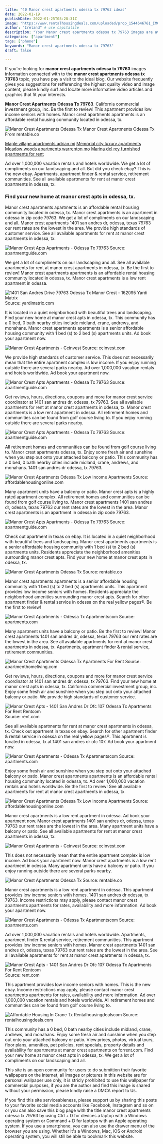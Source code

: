 ```yaml
---
title: "40 Manor crest apartments odessa tx 79763 ideas"
date: 2022-01-19
publishDate: 2022-01-25T08:28:31Z
image: "https://www.rentalhousingdeals.com/uploaded/prop_1544646761_IMG_3570.jpg"
author: "Ireland" # use capitalize
description: "Your Manor crest apartments odessa tx 79763 images are available. Manor crest apartments odessa tx 79763 are a topic that is being searched for and liked by netizens now. You can Find and Download the Manor crest apartments odessa tx 79763 files here. Get all royalty-free photos and vectors."
categories: ["apartment"]
tags: ["phone"]
keywords: "Manor crest apartments odessa tx 79763"
draft: false

---
```


If you're looking for **manor crest apartments odessa tx 79763** images information connected with to the **manor crest apartments odessa tx 79763** topic, you have pay a visit to the ideal  blog.  Our website frequently  gives you  suggestions  for refferencing  the highest  quality video and image  content, please kindly surf and locate more informative video articles and graphics  that fit your interests.

**Manor Crest Apartments Odessa Tx 79763**. California commercial investment group, inc. Be the first to review! This apartment provides low income seniors with homes. Manor crest apartments apartments is an affordable rental housing community located in odessa, tx.

![Manor Crest Apartments Odessa Tx](https://images.rentable.co/106078/50963373/large.jpg "Manor Crest Apartments Odessa Tx")
Manor Crest Apartments Odessa Tx From rentable.co

[Maple village apartments adrian mi](/maple-village-apartments-adrian-mi/)
[Memorial city luxury apartments](/memorial-city-luxury-apartments/)
[Meadow woods apartments warrenton mo](/meadow-woods-apartments-warrenton-mo/)
[Marina del rey furnished apartments for rent](/marina-del-rey-furnished-apartments-for-rent/)

Ad over 1,000,000 vacation rentals and hotels worldwide. We get a lot of compliments on our landscaping and all. But did you check ebay? This is the new ebay. Apartments, apartment finder &amp; rental service, retirement communities. See all available apartments for rent at manor crest apartments in odessa, tx.

### Find your new home at manor crest apts in odessa, tx.

Manor crest apartments apartments is an affordable rental housing community located in odessa, tx. Manor crest apartments is an apartment in odessa in zip code 79763. We get a lot of compliments on our landscaping and all. Manor crest apartments 1401 san andres dr, odessa, texas 79763 our rent rates are the lowest in the area. We provide high standards of customer service. See all available apartments for rent at manor crest apartments in odessa, tx.


![Manor Crest Apts Apartments - Odessa Tx 79763](https://rentpath-res.cloudinary.com/$img_current/t_3x2_jpg_xl/c8d316e48cd5b2de497894c5ecca67bd "Manor Crest Apts Apartments - Odessa Tx 79763")
Source: apartmentguide.com

We get a lot of compliments on our landscaping and all. See all available apartments for rent at manor crest apartments in odessa, tx. Be the first to review! Manor crest apartments apartments is an affordable rental housing community located in odessa, tx. Manor crest apartments is a low rent apartment in odessa.

![1401 San Andres Drive 79763 Odessa Tx Manor Crest - 162095 Yardi Matrix](https://www.yardimatrix.com/property-types/multifamily/midland-odessa/manor-crest-1401-san-andres-drive-tx-79763--162095?Subaction=GetPhoto "1401 San Andres Drive 79763 Odessa Tx Manor Crest - 162095 Yardi Matrix")
Source: yardimatrix.com

It is located in a quiet neighborhood with beautiful trees and landscaping. Find your new home at manor crest apts in odessa, tx. This community has a 0 bed, 0 bath nearby cities include midland, crane, andrews, and monahans. Manor crest apartments apartments is a senior affordable housing community with 1 bed (s) to 2 bed (s) apartments units. Ad book your apartment now.

![Manor Crest Apartments - Ccinvest](https://ccinvest.com/wp-content/uploads/2015/11/7B0B6971-768x505.jpg "Manor Crest Apartments - Ccinvest")
Source: ccinvest.com

We provide high standards of customer service. This does not necessarily mean that the entire apartment complex is low income. If you enjoy running outside there are several parks nearby. Ad over 1,000,000 vacation rentals and hotels worldwide. Ad book your apartment now.

![Manor Crest Apts Apartments - Odessa Tx 79763](https://rentpath-res.cloudinary.com/$img_current/t_3x2_jpg_md/638b699c6db1006a60d32696a88aa573 "Manor Crest Apts Apartments - Odessa Tx 79763")
Source: apartmentguide.com

Get reviews, hours, directions, coupons and more for manor crest service coordinator at 1401 san andres dr, odessa, tx 79763. See all available apartments for rent at manor crest apartments in odessa, tx. Manor crest apartments is a low rent apartment in odessa. All retirement homes and communities can be found from golf course living to. If you enjoy running outside there are several parks nearby.

![Manor Crest Apts Apartments - Odessa Tx 79763](https://rentpath-res.cloudinary.com/$img_current/t_3x2_webp_xl/t_unpaid/f831a5ba29648401f331c4f21499f705 "Manor Crest Apts Apartments - Odessa Tx 79763")
Source: apartmentguide.com

All retirement homes and communities can be found from golf course living to. Manor crest apartments odessa, tx. Enjoy some fresh air and sunshine when you step out onto your attached balcony or patio. This community has a 0 bed, 0 bath nearby cities include midland, crane, andrews, and monahans. 1401 san andres dr odessa, tx 79763.

![Manor Crest Apartments Odessa Tx Low Income Apartments](https://s3.amazonaws.com/images.apartmentsmart.com/10012033/36837705.jpg "Manor Crest Apartments Odessa Tx Low Income Apartments")
Source: affordablehousingonline.com

Many apartment units have a balcony or patio. Manor crest apts is a highly rated apartment complex. All retirement homes and communities can be found from golf course living to. Manor crest apartments 1401 san andres dr, odessa, texas 79763 our rent rates are the lowest in the area. Manor crest apartments is an apartment in odessa in zip code 79763.

![Manor Crest Apts Apartments - Odessa Tx 79763](https://rentpath-res.cloudinary.com/$img_current/t_3x2_webp_xl/t_unpaid/1be46afe1f34b5b31e54e5ba09169419 "Manor Crest Apts Apartments - Odessa Tx 79763")
Source: apartmentguide.com

Check out apartment in texas on ebay. It is located in a quiet neighborhood with beautiful trees and landscaping. Manor crest apartments apartments is a senior affordable housing community with 1 bed (s) to 2 bed (s) apartments units. Residents appreciate the neighborhood amenities surrounding manor crest apts. Find your new home at manor crest apts in odessa, tx.

![Manor Crest Apartments Odessa Tx](https://images.rentable.co/106078/50963373/large.jpg "Manor Crest Apartments Odessa Tx")
Source: rentable.co

Manor crest apartments apartments is a senior affordable housing community with 1 bed (s) to 2 bed (s) apartments units. This apartment provides low income seniors with homes. Residents appreciate the neighborhood amenities surrounding manor crest apts. Search for other apartment finder &amp; rental service in odessa on the real yellow pages®. Be the first to review!

![Manor Crest Apartments - Odessa Tx Apartmentscom](https://images1.apartments.com/i2/mGuCy-b9wcF6jODmt3xfYBtQtL_MJ8bWuWMdLPp31EM/111/manor-crest-apartments-odessa-tx-primary-photo.jpg "Manor Crest Apartments - Odessa Tx Apartmentscom")
Source: apartments.com

Many apartment units have a balcony or patio. Be the first to review! Manor crest apartments 1401 san andres dr, odessa, texas 79763 our rent rates are the lowest in the area. See all available apartments for rent at manor crest apartments in odessa, tx. Apartments, apartment finder &amp; rental service, retirement communities.

![Manor Crest Apartments Odessa Tx Apartments For Rent](https://images1.apartmenthomeliving.com/m2/Si6BmbKuNwWz6_RPi3zOF3LlJ7Uk97iULesY2ryTWXk/H270W360/map.jpg "Manor Crest Apartments Odessa Tx Apartments For Rent")
Source: apartmenthomeliving.com

Get reviews, hours, directions, coupons and more for manor crest service coordinator at 1401 san andres dr, odessa, tx 79763. Find your new home at manor crest apts in odessa, tx. California commercial investment group, inc. Enjoy some fresh air and sunshine when you step out onto your attached balcony or patio. We provide high standards of customer service.

![Manor Crest Apts - 1401 San Andres Dr Ofc 107 Odessa Tx Apartments For Rent Rentcom](https://rentpath-res.cloudinary.com/$img_current/t_3x2_jpg_xl/t_unpaid/ead1acb5df6e2b4f20589a6275be64dc "Manor Crest Apts - 1401 San Andres Dr Ofc 107 Odessa Tx Apartments For Rent Rentcom")
Source: rent.com

See all available apartments for rent at manor crest apartments in odessa, tx. Check out apartment in texas on ebay. Search for other apartment finder &amp; rental service in odessa on the real yellow pages®. This apartment is located in odessa, tx at 1401 san andres dr ofc 107. Ad book your apartment now.

![Manor Crest Apartments - Odessa Tx Apartmentscom](https://images1.apartments.com/i2/BSy8VyXpMvuhXvTSUzL2JpgVfh8r6Pmo04CHyrbtwww/111/manor-crest-apartments-odessa-tx-building-photo.jpg "Manor Crest Apartments - Odessa Tx Apartmentscom")
Source: apartments.com

Enjoy some fresh air and sunshine when you step out onto your attached balcony or patio. Manor crest apartments apartments is an affordable rental housing community located in odessa, tx. Ad over 1,000,000 vacation rentals and hotels worldwide. Be the first to review! See all available apartments for rent at manor crest apartments in odessa, tx.

![Manor Crest Apartments Odessa Tx Low Income Apartments](https://s3.amazonaws.com/images.apartmentsmart.com/10012033/36837706.jpg "Manor Crest Apartments Odessa Tx Low Income Apartments")
Source: affordablehousingonline.com

Manor crest apartments is a low rent apartment in odessa. Ad book your apartment now. Manor crest apartments 1401 san andres dr, odessa, texas 79763 our rent rates are the lowest in the area. Many apartment units have a balcony or patio. See all available apartments for rent at manor crest apartments in odessa, tx.

![Manor Crest Apartments - Ccinvest](https://ccinvest.com/wp-content/uploads/2018/06/Manor-Crest-1BR-768x538.png "Manor Crest Apartments - Ccinvest")
Source: ccinvest.com

This does not necessarily mean that the entire apartment complex is low income. Ad book your apartment now. Manor crest apartments is a low rent apartment in odessa. Many apartment units have a balcony or patio. If you enjoy running outside there are several parks nearby.

![Manor Crest Apartments Odessa Tx](https://images.rentable.co/106078/50963371/large.jpg "Manor Crest Apartments Odessa Tx")
Source: rentable.co

Manor crest apartments is a low rent apartment in odessa. This apartment provides low income seniors with homes. 1401 san andres dr odessa, tx 79763. Income restrictions may apply, please contact manor crest apartments apartments for rates, availability and more information. Ad book your apartment now.

![Manor Crest Apartments - Odessa Tx Apartmentscom](https://images1.apartments.com/i2/nKt0-fNxiuIgr6BaEkPcuoHisgIs0Um-Ya0GQnFWQBE/111/manor-crest-apartments-odessa-tx-building-photo.jpg "Manor Crest Apartments - Odessa Tx Apartmentscom")
Source: apartments.com

Ad over 1,000,000 vacation rentals and hotels worldwide. Apartments, apartment finder &amp; rental service, retirement communities. This apartment provides low income seniors with homes. Manor crest apartments 1401 san andres dr, odessa, texas 79763 our rent rates are the lowest in the area. See all available apartments for rent at manor crest apartments in odessa, tx.

![Manor Crest Apts - 1401 San Andres Dr Ofc 107 Odessa Tx Apartments For Rent Rentcom](https://rentpath-res.cloudinary.com/$img_current/t_3x2_webp_xl/t_unpaid/7d9014f90cf141963d2c9f66c5d37cdd "Manor Crest Apts - 1401 San Andres Dr Ofc 107 Odessa Tx Apartments For Rent Rentcom")
Source: rent.com

This apartment provides low income seniors with homes. This is the new ebay. Income restrictions may apply, please contact manor crest apartments apartments for rates, availability and more information. Ad over 1,000,000 vacation rentals and hotels worldwide. All retirement homes and communities can be found from golf course living to.

![Affordable Housing In Crane Tx Rentalhousingdealscom](https://www.rentalhousingdeals.com/uploaded/prop_1544646761_IMG_3570.jpg "Affordable Housing In Crane Tx Rentalhousingdealscom")
Source: rentalhousingdeals.com

This community has a 0 bed, 0 bath nearby cities include midland, crane, andrews, and monahans. Enjoy some fresh air and sunshine when you step out onto your attached balcony or patio. View prices, photos, virtual tours, floor plans, amenities, pet policies, rent specials, property details and availability for apartments at manor crest apartments on forrent.com. Find your new home at manor crest apts in odessa, tx. We get a lot of compliments on our landscaping and all.

This site is an open community for users to do submittion their favorite wallpapers on the internet, all images or pictures in this website are for personal wallpaper use only, it is stricly prohibited to use this wallpaper for commercial purposes, if you are the author and find this image is shared without your permission, please kindly raise a DMCA report to Us.

If you find this site serviceableness, please support us by sharing this posts to your favorite social media accounts like Facebook, Instagram and so on or you can also save this blog page with the title manor crest apartments odessa tx 79763 by using Ctrl + D for devices a laptop with a Windows operating system or Command + D for laptops with an Apple operating system. If you use a smartphone, you can also use the drawer menu of the browser you are using. Whether it's a Windows, Mac, iOS or Android operating system, you will still be able to bookmark this website.
